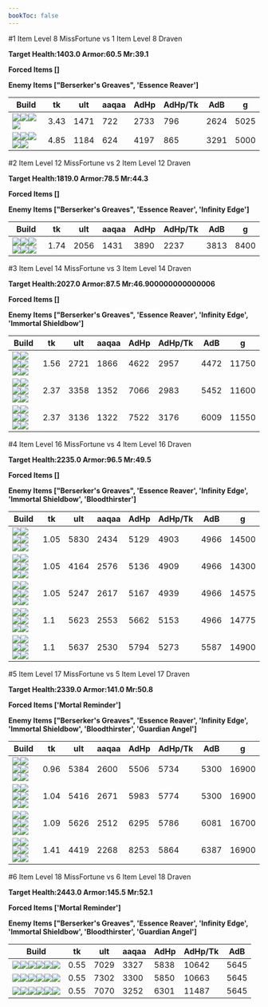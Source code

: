 ```yaml
---
bookToc: false
---
```


#1 Item Level 8 MissFortune vs 1 Item Level 8 Draven

**Target Health:1403.0 Armor:60.5 Mr:39.1**


**Forced Items []**


**Enemy Items ["Berserker's Greaves", 'Essence Reaver']**




Build | tk | ult | aaqaa | AdHp | AdHp/Tk | AdB | g
-|-|-|-|-|-|-|-
![](/item/3074.png)![](/item/1001.png)![](/item/1055.png)![](/item/1037.png)|3.43|1471|722|2733|796|2624|5025
![](/item/3026.png)![](/item/1001.png)![](/item/1053.png)![](/item/1055.png)![](/item/1036.png)|4.85|1184|624|4197|865|3291|5000




























































#2 Item Level 12 MissFortune vs 2 Item Level 12 Draven

**Target Health:1819.0 Armor:78.5 Mr:44.3**


**Forced Items []**


**Enemy Items ["Berserker's Greaves", 'Essence Reaver', 'Infinity Edge']**




Build | tk | ult | aaqaa | AdHp | AdHp/Tk | AdB | g
-|-|-|-|-|-|-|-
![](/item/3095.png)![](/item/6671.png)![](/item/1001.png)![](/item/1053.png)![](/item/1055.png)![](/item/1036.png)|1.74|2056|1431|3890|2237|3813|8400




























































#3 Item Level 14 MissFortune vs 3 Item Level 14 Draven

**Target Health:2027.0 Armor:87.5 Mr:46.900000000000006**


**Forced Items []**


**Enemy Items ["Berserker's Greaves", 'Essence Reaver', 'Infinity Edge', 'Immortal Shieldbow']**




Build | tk | ult | aaqaa | AdHp | AdHp/Tk | AdB | g
-|-|-|-|-|-|-|-
![](/item/3153.png)![](/item/6676.png)![](/item/6671.png)![](/item/1001.png)![](/item/1055.png)![](/item/1038.png)|1.56|2721|1866|4622|2957|4472|11750
![](/item/3074.png)![](/item/3026.png)![](/item/3142.png)![](/item/1055.png)![](/item/1038.png)![](/item/1036.png)|2.37|3358|1352|7066|2983|5452|11600
![](/item/3026.png)![](/item/6609.png)![](/item/3142.png)![](/item/1053.png)![](/item/1055.png)![](/item/1038.png)|2.37|3136|1322|7522|3176|6009|11550




























































#4 Item Level 16 MissFortune vs 4 Item Level 16 Draven

**Target Health:2235.0 Armor:96.5 Mr:49.5**


**Forced Items []**


**Enemy Items ["Berserker's Greaves", 'Essence Reaver', 'Infinity Edge', 'Immortal Shieldbow', 'Bloodthirster']**




Build | tk | ult | aaqaa | AdHp | AdHp/Tk | AdB | g
-|-|-|-|-|-|-|-
![](/item/3033.png)![](/item/3091.png)![](/item/6676.png)![](/item/3142.png)![](/item/1053.png)![](/item/1038.png)|1.05|5830|2434|5129|4903|4966|14500
![](/item/3153.png)![](/item/6676.png)![](/item/6671.png)![](/item/3033.png)![](/item/1001.png)![](/item/1038.png)|1.05|4164|2576|5136|4909|4966|14300
![](/item/3033.png)![](/item/3095.png)![](/item/3153.png)![](/item/3142.png)![](/item/1038.png)![](/item/1037.png)|1.05|5247|2617|5167|4939|4966|14575
![](/item/3033.png)![](/item/3072.png)![](/item/3153.png)![](/item/3142.png)![](/item/1038.png)![](/item/1037.png)|1.1|5623|2553|5662|5153|4966|14775
![](/item/3033.png)![](/item/3153.png)![](/item/3814.png)![](/item/3142.png)![](/item/1038.png)![](/item/1038.png)|1.1|5637|2530|5794|5273|5587|14900




























































#5 Item Level 17 MissFortune vs 5 Item Level 17 Draven

**Target Health:2339.0 Armor:141.0 Mr:50.8**


**Forced Items ['Mortal Reminder']**


**Enemy Items ["Berserker's Greaves", 'Essence Reaver', 'Infinity Edge', 'Immortal Shieldbow', 'Bloodthirster', 'Guardian Angel']**




Build | tk | ult | aaqaa | AdHp | AdHp/Tk | AdB | g
-|-|-|-|-|-|-|-
![](/item/3033.png)![](/item/3091.png)![](/item/6676.png)![](/item/3142.png)![](/item/3153.png)![](/item/1038.png)|0.96|5384|2600|5506|5734|5300|16900
![](/item/3033.png)![](/item/3095.png)![](/item/3153.png)![](/item/3142.png)![](/item/3072.png)![](/item/1038.png)|1.04|5416|2671|5983|5774|5300|16900
![](/item/3153.png)![](/item/3033.png)![](/item/3181.png)![](/item/6676.png)![](/item/3142.png)![](/item/1038.png)|1.09|5626|2512|6295|5786|6081|16700
![](/item/3026.png)![](/item/3033.png)![](/item/3091.png)![](/item/3153.png)![](/item/3142.png)![](/item/1038.png)|1.41|4419|2268|8253|5864|6387|16900




























































#6 Item Level 18 MissFortune vs 6 Item Level 18 Draven

**Target Health:2443.0 Armor:145.5 Mr:52.1**


**Forced Items ['Mortal Reminder']**


**Enemy Items ["Berserker's Greaves", 'Essence Reaver', 'Infinity Edge', 'Immortal Shieldbow', 'Bloodthirster', 'Guardian Angel']**




Build | tk | ult | aaqaa | AdHp | AdHp/Tk | AdB
-|-|-|-|-|-|-
![](/item/3033.png)![](/item/3095.png)![](/item/3153.png)![](/item/3142.png)![](/item/6676.png)![](/item/6695.png)|0.55|7029|3327|5838|10642|5645
![](/item/3033.png)![](/item/3095.png)![](/item/3153.png)![](/item/3142.png)![](/item/6676.png)![](/item/6696.png)|0.55|7302|3300|5850|10663|5645
![](/item/3033.png)![](/item/3095.png)![](/item/3153.png)![](/item/3142.png)![](/item/3072.png)![](/item/6676.png)|0.55|7070|3252|6301|11487|5645




























































